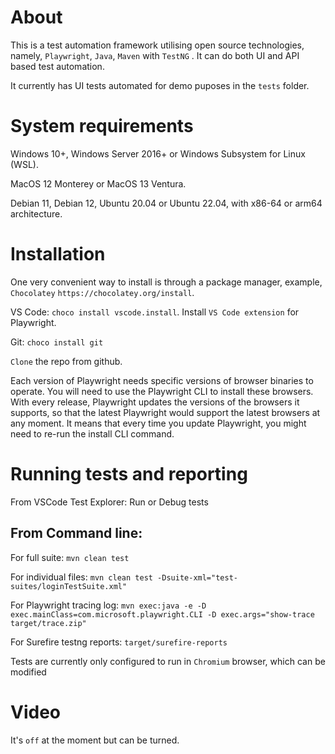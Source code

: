 # About
This is a test automation framework utilising open source technologies, namely, `Playwright`, `Java`, `Maven` with `TestNG` . It can do both UI and API based test automation.

It currently has UI tests automated for demo puposes in the `tests` folder.

# System requirements
Windows 10+, Windows Server 2016+ or Windows Subsystem for Linux (WSL).

MacOS 12 Monterey or MacOS 13 Ventura.

Debian 11, Debian 12, Ubuntu 20.04 or Ubuntu 22.04, with x86-64 or arm64 architecture.

# Installation
One very convenient way to install is through a package manager, example, `Chocolatey` `https://chocolatey.org/install`.

VS Code: `choco install vscode.install`. Install `VS Code extension` for Playwright.

Git: `choco install git`

`Clone` the repo from github.

Each version of Playwright needs specific versions of browser binaries to operate. You will need to use the Playwright CLI to install these browsers. With every release, Playwright updates the versions of the browsers it supports, so that the latest Playwright would support the latest browsers at any moment. It means that every time you update Playwright, you might need to re-run the install CLI command.

# Running tests and reporting
From VSCode Test Explorer: Run or Debug tests 

## From Command line:
For full suite: `mvn clean test`

For individual files: `mvn clean test -Dsuite-xml="test-suites/loginTestSuite.xml"`

For Playwright tracing log: `mvn exec:java -e -D exec.mainClass=com.microsoft.playwright.CLI -D exec.args="show-trace target/trace.zip"`

For Surefire testng reports: `target/surefire-reports`

Tests are currently only configured to run in `Chromium` browser, which can be modified

# Video
It's `off` at the moment but can be turned.
